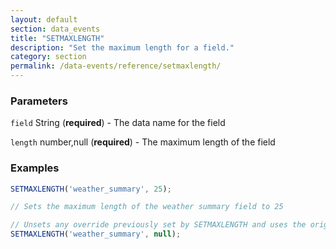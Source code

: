 ```yaml
---
layout: default
section: data_events
title: "SETMAXLENGTH"
description: "Set the maximum length for a field."
category: section
permalink: /data-events/reference/setmaxlength/
---
```


### Parameters

`field` String (__required__) - The data name for the field

`length` number,null (__required__) - The maximum length of the field

### Examples

```js
SETMAXLENGTH('weather_summary', 25);

// Sets the maximum length of the weather summary field to 25
```


```js
// Unsets any override previously set by SETMAXLENGTH and uses the original setting from the form schema
SETMAXLENGTH('weather_summary', null);
```
